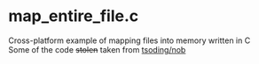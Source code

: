 # map_entire_file.c

Cross-platform example of mapping files into memory written in C \
Some of the code ~~stolen~~ taken from [tsoding/nob](https://github.com/tsoding/nob.h/)
